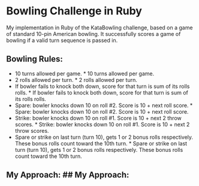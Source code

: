 Bowling Challenge in Ruby
=================

My implementation in Ruby of the KataBowling challenge, based on a game of standard 10-pin American bowling. It successfully scores a game of bowling if a valid turn sequence is passed in.


## Bowling Rules:


* 10 turns allowed per game.	* 10 turns allowed per game.
* 2 rolls allowed per turn.	* 2 rolls allowed per turn.
* If bowler fails to knock both down, score for that turn is sum of its rolls rolls.	* If bowler fails to knock both down, score for that turn is sum of its rolls rolls.
* Spare: bowler knocks down 10 on roll #2. Score is 10 + next roll score.	* Spare: bowler knocks down 10 on roll #2. Score is 10 + next roll score.
* Strike: bowler knocks down 10 on roll #1. Score is 10 + next 2 throw scores.	* Strike: bowler knocks down 10 on roll #1. Score is 10 + next 2 throw scores.
* Spare or strike on last turn (turn 10), gets 1 or 2 bonus rolls respectively. These bonus rolls count toward the 10th turn.	* Spare or strike on last turn (turn 10), gets 1 or 2 bonus rolls respectively. These bonus rolls count toward the 10th turn.

## My Approach:	## My Approach:
